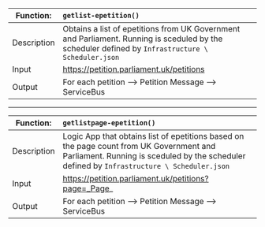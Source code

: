 | **Function**:| **`getlist-epetition()`**                                                 |
|--------------|:------------------------------------------------------------------------|
| Description  | Obtains a list of epetitions from UK Government and Parliament.  Running is sceduled by the scheduler defined by `Infrastructure \ Scheduler.json` |
| Input        | <https://petition.parliament.uk/petitions>                              |
| Output       | For each petition --> Petition Message --> ServiceBus                   |

---

| **Function**:| **`getlistpage-epetition()`**                                                 |
|--------------|:------------------------------------------------------------------------|
| Description  | Logic App that obtains list of epetitions based on the page count from UK Government and Parliament.  Running is sceduled by the scheduler defined by `Infrastructure \ Scheduler.json` |
| Input        | https://petition.parliament.uk/petitions?page=_Page_                    |
| Output       | For each petition --> Petition Message --> ServiceBus                   |

